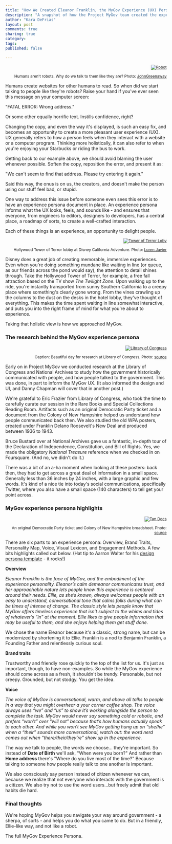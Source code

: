 ```yaml
---
title: "How We Created Eleanor Franklin, the MyGov Experience (UX) Persona"
description: "A snapshot of how the Project MyGov team created the experience (UX) persona for the project, including Library of Congress research and usability."
author: "Kara DeFrias"
layout: post
comments: true
sharing: true
category: 
tags: 
published: false

---
```


<div class="alignright" style="text-align:right; font-size: 12px;" markdown="1">

<a href="http://presidential-innovation-fellows.github.com/mygov/images/content/robot-JohnGreenaway.jpg"><img src="http://presidential-innovation-fellows.github.com/mygov/images/content/robot-JohnGreenaway-thumb.jpg" alt="Robot"></a><br />

Humans aren't robots. Why do we talk to them like they are? Photo: [JohnGreenaway](http://www.flickr.com/photos/johngreenaway/3356358479)

</div>

Humans create websites for other humans to read. So when did we start talking to people like they're robots? Raise your hand if you've ever seen this message on your computer screen:

"FATAL ERROR: Wrong address."

Or some other equally horrific text. Instills confidence, right?

Changing the copy, and even the way it's displayed, is such an easy fix, and becomes an opportunity to create a more pleasant user experience (UX). UX generally refers to how a person feels when they interact with a website or a computer program. Thinking more holistically, it can also refer to when you're enjoying your Starbucks or riding the bus to work.

<!-- more -->

Getting back to our example above, we should avoid blaming the user whenever possible. Soften the copy, reposition the error, and present it as:

"We can't seem to find that address. Please try entering it again."

Said this way, the onus is on us, the creators, and doesn't make the person using our stuff feel bad, or stupid.

One way to address this issue before someone even sees this error is to have an experience persona document in place. An experience persona informs what the UX looks, feels, and sounds like - and ensures that everyone, from engineers to editors, designers to developers, has a central place, a roadmap of sorts, to create a well-crafted interaction.

Each of these things is an experience, an opportunity to delight people.

<div class="alignright" style="text-align:right; font-size: 12px;" markdown="1">

<a href="http://presidential-innovation-fellows.github.com/mygov/images/content/Hollywood-Tower-of-Terror-Loren-Javier.jpg"><img src="http://presidential-innovation-fellows.github.com/mygov/images/content/Hollywood-Tower-of-Terror-Loren-Javier-thumb.jpg" alt="Tower of Terror Loby"></a><br />

Hollywood Tower of Terror lobby at Disney California Adventure. Photo: [Loren Javier](http://www.flickr.com/photos/lorenjavier/6661295397)

</div>

Disney does a great job of creating memorable, immersive experiences. Even when you're doing something mundane like waiting in line (or queue, as our friends across the pond would say), the attention to detail shines through. Take the Hollywood Tower of Terror, for example, a free fall attraction based on the TV show *The Twilight Zone*. Upon walking up to the ride, you're instantly transported from sunny Southern California to a creepy place where something's clearly gone wrong.  From the vines crawling up the columns to the dust on the desks in the hotel lobby, they've thought of everything. This makes the time spent waiting in line somewhat interactive, and puts you into the right frame of mind for what you're about to experience.

Taking that holistic view is how we approached MyGov.

### The research behind the MyGov experience persona

<div class="alignright" style="text-align:right; font-size: 12px;" markdown="1">

<a href="http://presidential-innovation-fellows.github.com/mygov/images/content/Library-of-Congress-Kara-DeFrias.JPG"><img src="http://presidential-innovation-fellows.github.com/mygov/images/content/Library-of-Congress-Kara-DeFrias-thumb.jpg" alt="Library of Congress"></a><br />

Caption: Beautiful day for research at Library of Congress. Photo: [source](https://twitter.com/californiakara)

</div>

Early on in Project MyGov we conducted research at the Library of Congress and National Archives to study how the government historically communicated with people, and how people talked to the government. This was done, in part to inform the MyGov UX. (It also informed the design and UI, and Danny Chapman will cover that in another post.)

We're grateful to Eric Frazier from Library of Congress, who took the time to carefully curate our session in the Rare Books and Special Collections Reading Room. Artifacts such as an original Democratic Party ticket and a document from the Colony of New Hampshire helped us understand how people communicated back then. We also studied the old WPA posters, created under Franklin Delano Roosevelt's New Deal and produced between 1936 to 1943.

Bruce Bustard over at National Archives gave us a fantastic, in-depth tour of the Declaration of Independence, Constitution, and Bill of Rights. Yes, we made the obligatory *National Treasure* reference when we checked in on Foursquare. (And no, we didn't do it.)

There was a bit of an a-ha moment when looking at these posters: back then, they had to get across a great deal of information in a small space. Generally less than 36 inches by 24 inches, with a large graphic and few words. It's kind of a nice tie into today's social communications, specifically Twitter, where you also have a small space (140 characters) to tell get your point across.

### MyGov experience persona highlights

<div class="alignright" style="text-align:right; font-size: 12px;" markdown="1">

<a href="http://presidential-innovation-fellows.github.com/mygov/images/content/Democratic-Ticket-Colony-of-New-Hampshire-Kara-DeFrias.JPG"><img src="http://presidential-innovation-fellows.github.com/mygov/images/content/Democratic-Ticket-Colony-of-New-Hampshire-Kara-DeFrias-thumb.jpg" alt="Tan Docs"></a><br />

An original Democratic Party ticket and Colony of New Hampshire broadsheet. Photo: [source](https://twitter.com/californiakara)

</div>

There are six parts to an experience persona: Overview, Brand Traits, Personality Map, Voice, Visual Lexicon, and Engagement Methods. A few bits highlights called out below. (Hat tip to Aarron Walter for his [design persona template](http://aarronwalter.com/design-personas/) - it rocks!)

**Overview**

*Eleanor Franklin is the face of MyGov, and the embodiment of the experience personality. Eleanor’s calm demeanor communicates trust, and her approachable nature lets people know this experience is centered around their needs. Ellie, as she’s known, always welcomes people with an easy to understand, conversational tone that calms folks during what can be times of intense of change. The classic style lets people know that MyGov offers timeless experience that isn’t subject to the whims and tides of whatever’s “in” at the moment. Ellie likes to give people information that may be useful to them, and she enjoys helping them get stuff done.*

We chose the name Eleanor because it's a classic, strong name, but can be modernized by shortening it to Ellie. Franklin is a nod to Benjamin Franklin, a Founding Father and relentlessly curious soul.

**Brand traits**

Trustworthy and friendly rose quickly to the top of the list for us. It's just as important, though, to have non-examples. So while the MyGov experience should come across as a fresh, it shouldn't be trendy. Personable, but not creepy. Grounded, but not stodgy. You get the idea.

**Voice**

*The voice of MyGov is conversational, warm, and above all talks to people in a way that you might overhear a your corner coffee shop. The voice always uses “we” and “us” to show it’s working alongside the person to complete the task. MyGov would never say something cold or robotic, and prefers “won’t” over “will not” because that’s how humans actually speak to each other. And while you won’t see MyGov getting hung up on “she/he” when a “their” sounds more conversational, watch out: the word nerd comes out when “there/their/they’re” show up in the experience.*

The way we talk to people, the words we choose... they're important. So instead of **Date of Birth** we'll ask, "When were you born?" And rather than **Home address** there's "Where do you live most of the time?" Because talking to someone how people really talk to one another is important.

We also consciously say person instead of citizen whenever we can, because we realize that not everyone who interacts with the government is a citizen. We also try not to use the word users...but freely admit that old habits die hard.

### Final thoughts

We're hoping MyGov helps you navigate your way around government - a sherpa, of sorts - and helps you do what you came to do. But in a friendly, Ellie-like way, and not like a robot.

The full MyGov Experience Persona.